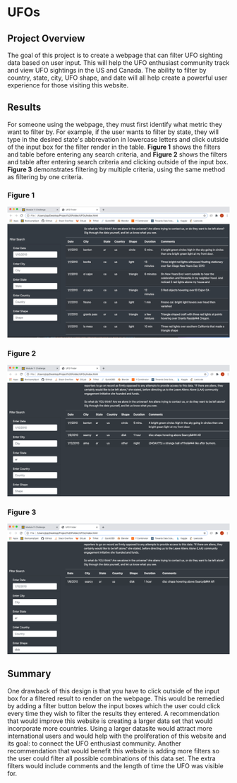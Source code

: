 # UFOs

## Project Overview

The goal of this project is to create a webpage that can filter UFO sighting data based on user input. This will help the UFO enthusiast community track and view UFO sightings in the US and Canada. The ability to filter by country, state, city, UFO shape, and date will all help create a powerful user experience for those visiting this website.

## Results

For someone using the webpage, they must first identify what metric they want to filter by. For example, if the user wants to filter by state, they will type in the desired state's abbrevation in lowercase letters and click outside of the input box for the filter render in the table. **Figure 1** shows the filters and table before entering any search criteria, and **Figure 2** shows the filters and table after entering search criteria and clicking outside of the input box. **Figure 3** demonstrates filtering by multiple criteria, using the same method as filtering by one criteria.

### Figure 1

![](Resources/Figure%201.png)

### Figure 2

![](Resources/Figure%202.png)

### Figure 3

![](Resources/Figure%203.png)

## Summary

One drawback of this design is that you have to click outside of the input box for a filtered result to render on the webpage. This would be remedied by adding a filter button below the input boxes which the user could click every time they wish to filter the results they entered. A recommendation that would improve this website is creating a larger data set that would incorporate more countries. Using a larger datasite would attract more international users and would help with the proliferation of this website and its goal: to connect the UFO enthusiast community. Another recommendation that would benefit this website is adding more filters so the user could filter all possible combinations of this data set. The extra filters would include comments and the length of time the UFO was visible for.
